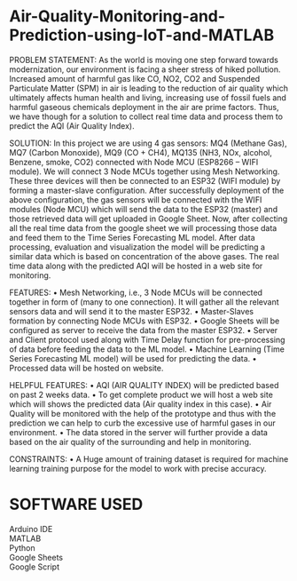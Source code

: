 # Air-Quality-Monitoring-and-Prediction-using-IoT-and-MATLAB
PROBLEM STATEMENT: As the world is moving one step forward towards modernization, our environment is facing a sheer stress of hiked pollution. Increased amount of harmful gas like CO, NO2, CO2 and Suspended Particulate Matter (SPM) in air is leading to the reduction of air quality which ultimately affects human health and living, increasing use of fossil fuels and harmful gaseous chemicals deployment in the air are prime factors. Thus, we have though for a solution to collect real time data and process them to predict the AQI (Air Quality Index).

SOLUTION: In this project we are using 4 gas sensors: MQ4 (Methane Gas), MQ7 (Carbon Monoxide), MQ9 (CO + CH4), MQ135 (NH3, NOx, alcohol, Benzene, smoke, CO2) connected with Node MCU (ESP8266 – WIFI module). We will connect 3 Node MCUs together using Mesh Networking. These three devices will then be connected to an ESP32 (WIFI module) by forming a master-slave configuration. After successfully deployment of the above configuration, the gas sensors will be connected with the WIFI modules (Node MCU) which will send the data to the ESP32 (master) and those retrieved data will get uploaded in Google Sheet. Now, after collecting all the real time data from the google sheet we will processing those data and feed them to the Time Series Forecasting ML model. After data processing, evaluation and visualization the model will be predicting a similar data which is based on concentration of the above gases. The real time data along with the predicted AQI will be hosted in a web site for monitoring.

FEATURES: • Mesh Networking, i.e., 3 Node MCUs will be connected together in form of (many to one connection). It will gather all the relevant sensors data and will send it to the master ESP32. • Master-Slaves formation by connecting Node MCUs with ESP32. • Google Sheets will be configured as server to receive the data from the master ESP32. • Server and Client protocol used along with Time Delay function for pre-processing of data before feeding the data to the ML model. • Machine Learning (Time Series Forecasting ML model) will be used for predicting the data. • Processed data will be hosted on website.

HELPFUL FEATURES: • AQI (AIR QUALITY INDEX) will be predicted based on past 2 weeks data. • To get complete product we will host a web site which will shows the predicted data (Air quality index in this case). • Air Quality will be monitored with the help of the prototype and thus with the prediction we can help to curb the excessive use of harmful gases in our environment. • The data stored in the server will further provide a data based on the air quality of the surrounding and help in monitoring.

CONSTRAINTS: • A Huge amount of training dataset is required for machine learning training purpose for the model to work with precise accuracy.

# SOFTWARE USED 
Arduino IDE</br> 
MATLAB</br>
Python</br>
Google Sheets</br>
Google Script</br>
